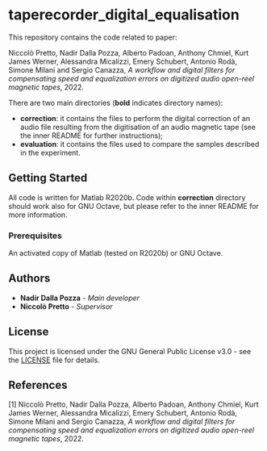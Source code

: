 # taperecorder_digital_equalisation

This repository contains the code related to paper:

Niccolò Pretto, Nadir Dalla Pozza, Alberto Padoan, Anthony Chmiel, Kurt James Werner, Alessandra Micalizzi, Emery Schubert, Antonio Rodà, Simone Milani and Sergio Canazza, *A workflow and digital filters for compensating speed and equalization errors on digitized audio open-reel magnetic tapes*, 2022.

There are two main directories (**bold** indicates directory names):

- **correction**: it contains the files to perform the digital correction of an audio file resulting from the digitisation of an audio magnetic tape (see the inner README for further instructions);
- **evaluation**: it contains the files used to compare the samples described in the experiment.

## Getting Started

All code is written for Matlab R2020b. Code within **correction** directory should work also for GNU Octave, but please refer to the inner README for more information.

### Prerequisites

An activated copy of Matlab (tested on R2020b) or GNU Octave.

## Authors

- **Nadir Dalla Pozza** - *Main developer*
- **Niccolò Pretto** - *Supervisor*

## License

This project is licensed under the GNU General Public License v3.0 - see the [LICENSE](LICENSE) file for details.

## References

[1] Niccolò Pretto, Nadir Dalla Pozza, Alberto Padoan, Anthony Chmiel, Kurt James Werner, Alessandra Micalizzi, Emery Schubert, Antonio Rodà, Simone Milani and Sergio Canazza, *A workflow and digital filters for compensating speed and equalization errors on digitized audio open-reel magnetic tapes*, 2022.
